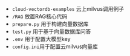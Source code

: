 - `cloud-vectordb-examples` 云上milvus调用例子
- `/RAG` 放置RAG核心代码
- `prepare.py` 用于构建向量数据库
- `test.py` 用于基于向量数据库问答
- `.env` 用于配置大模型key
- `config.ini`用于配置云milvus向量库 